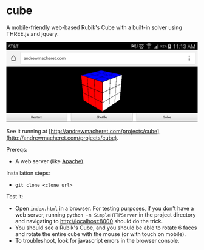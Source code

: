 # cube
A mobile-friendly web-based Rubik's Cube with a built-in solver using THREE.js and jquery.

![Cube image](cube2.png?raw=true "Cube image")

See it running at [http://andrewmacheret.com/projects/cube](http://andrewmacheret.com/projects/cube).

Prereqs:
* A web server (like [Apache](https://httpd.apache.org/)).

Installation steps:
* `git clone <clone url>`

Test it:
* Open `index.html` in a browser. For testing purposes, if you don't have a web server, running `python -m SimpleHTTPServer` in the project directory and navigating to [http://localhost:8000](http://localhost:8000) should do the trick.
* You should see a Rubik's Cube, and you should be able to rotate 6 faces and rotate the entire cube with the mouse (or with touch on mobile).
* To troubleshoot, look for javascript errors in the browser console.
